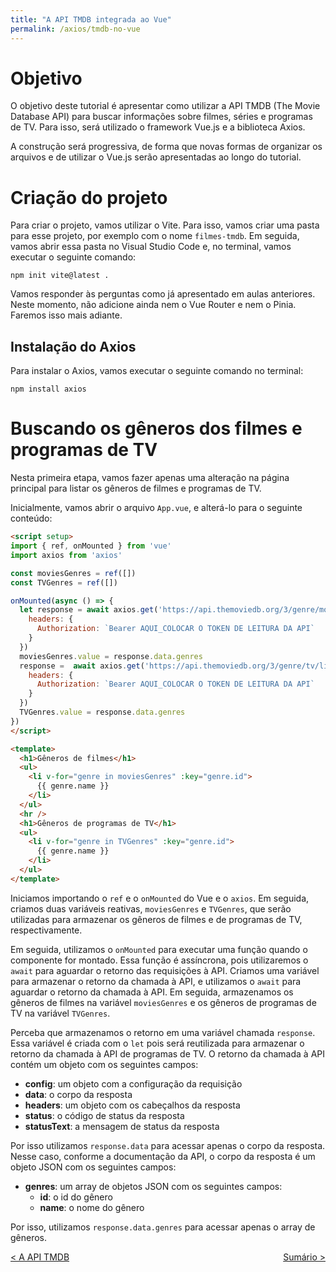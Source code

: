 ```yaml
---
title: "A API TMDB integrada ao Vue"
permalink: /axios/tmdb-no-vue
---
```


# Objetivo

O objetivo deste tutorial é apresentar como utilizar a API TMDB (The Movie Database API) para buscar informações sobre filmes, séries e programas de TV. Para isso, será utilizado o framework Vue.js e a biblioteca Axios.

A construção será progressiva, de forma que novas formas de organizar os arquivos e de utilizar o Vue.js serão apresentadas ao longo do tutorial.

# Criação do projeto

Para criar o projeto, vamos utilizar o Vite. Para isso, vamos criar uma pasta para esse projeto, por exemplo com o nome `filmes-tmdb`. Em seguida, vamos abrir essa pasta no Visual Studio Code e, no terminal, vamos executar o seguinte comando:

```
npm init vite@latest .
```

Vamos responder às perguntas como já apresentado em aulas anteriores. Neste momento, não adicione ainda nem o Vue Router e nem o Pinia. Faremos isso mais adiante.

## Instalação do Axios

Para instalar o Axios, vamos executar o seguinte comando no terminal:

```
npm install axios
```

# Buscando os gêneros dos filmes e programas de TV

Nesta primeira etapa, vamos fazer apenas uma alteração na página principal para listar os gêneros de filmes e programas de TV.

Inicialmente, vamos abrir o arquivo `App.vue`, e alterá-lo para o seguinte conteúdo:

```html
<script setup>
import { ref, onMounted } from 'vue'
import axios from 'axios'

const moviesGenres = ref([])
const TVGenres = ref([])

onMounted(async () => {
  let response = await axios.get('https://api.themoviedb.org/3/genre/movie/list?language=pt-BR', {
    headers: {
      Authorization: `Bearer AQUI_COLOCAR O TOKEN DE LEITURA DA API`
    }
  })
  moviesGenres.value = response.data.genres
  response =  await axios.get('https://api.themoviedb.org/3/genre/tv/list?language=pt-BR', {
    headers: {
      Authorization: `Bearer AQUI_COLOCAR O TOKEN DE LEITURA DA API`
    }
  })
  TVGenres.value = response.data.genres
})
</script>

<template>
  <h1>Gêneros de filmes</h1>
  <ul>
    <li v-for="genre in moviesGenres" :key="genre.id">
      {{ genre.name }}
    </li>
  </ul>
  <hr />
  <h1>Gêneros de programas de TV</h1>
  <ul>
    <li v-for="genre in TVGenres" :key="genre.id">
      {{ genre.name }}
    </li>
  </ul>
</template>
```
Iniciamos importando o `ref` e o `onMounted` do Vue e o `axios`. Em seguida, criamos duas variáveis reativas, `moviesGenres` e `TVGenres`, que serão utilizadas para armazenar os gêneros de filmes e de programas de TV, respectivamente.

Em seguida, utilizamos o `onMounted` para executar uma função quando o componente for montado. Essa função é assíncrona, pois utilizaremos o `await` para aguardar o retorno das requisições à API. Criamos uma variável para armazenar o retorno da chamada à API, e utilizamos o `await` para aguardar o retorno da chamada à API. Em seguida, armazenamos os gêneros de filmes na variável `moviesGenres` e os gêneros de programas de TV na variável `TVGenres`.

Perceba que armazenamos o retorno em uma variável chamada `response`. Essa variável é criada com o `let` pois será reutilizada para armazenar o retorno da chamada à API de programas de TV. O retorno da chamada à API contém um objeto com os seguintes campos:

* **config**: um objeto com a configuração da requisição
* **data**: o corpo da resposta
* **headers**: um objeto com os cabeçalhos da resposta
* **status**: o código de status da resposta
* **statusText**: a mensagem de status da resposta

Por isso utilizamos `response.data` para acessar apenas o corpo da resposta. Nesse caso, conforme a documentação da API, o corpo da resposta é um objeto JSON com os seguintes campos:

* **genres**: um array de objetos JSON com os seguintes campos:
  * **id**: o id do gênero
  * **name**: o nome do gênero

Por isso, utilizamos `response.data.genres` para acessar apenas o array de gêneros.

<span style="display: flex; justify-content: space-between;"><span>[&lt; A API TMDB](tmdb-api "Anterior")</span> <span>[Sumário &gt;](../ "Próximo")</span></span>

